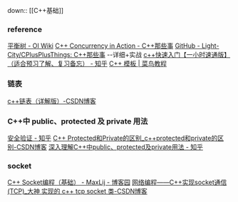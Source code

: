 down:: [[C++基础]]

### reference
[平衡树 - OI Wiki](https://oi-wiki.org/lang/pb-ds/tree/)
[C++ Concurrency in Action - C++那些事](https://light-city.github.io/stories_things/concurrency/concurrency_v1/concurrency/)
[GitHub - Light-City/CPlusPlusThings: C++那些事](https://github.com/Light-City/CPlusPlusThings?tab=readme-ov-file#c-%E9%82%A3%E4%BA%9B%E4%BA%8B) --详细+实战
[c++快速入门【一小时速通版】（适合预习了解、复习备忘） - 知乎](https://zhuanlan.zhihu.com/p/650726252)
[C++ 模板 | 菜鸟教程](https://www.runoob.com/cplusplus/cpp-templates.html)

### 链表
[c++链表（详解版）-CSDN博客](https://blog.csdn.net/slandarer/article/details/91863177)

### C++中 public、protected 及 private 用法
[安全验证 - 知乎](https://zhuanlan.zhihu.com/p/70758317)
[C++ Protected和Private的区别\_c++protected和private的区别-CSDN博客](https://blog.csdn.net/Giser_D/article/details/103854529)
[深入理解C++中public、protected及private用法 - 知乎](https://zhuanlan.zhihu.com/p/70758317)

### socket
[C++ Socket编程（基础） - MaxLij - 博客园](https://www.cnblogs.com/MaxLij/p/14584187.html)
[网络编程——C++实现socket通信(TCP)\_大神 实现的 c++ tcp socket 类-CSDN博客](https://blog.csdn.net/buknow/article/details/106664612)